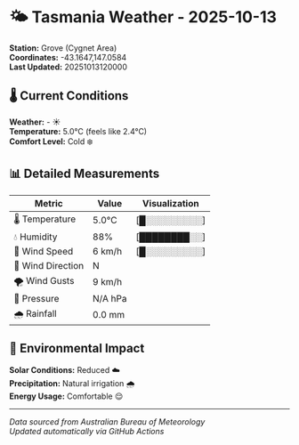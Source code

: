 # 🌤️ Tasmania Weather - 2025-10-13

**Station:** Grove (Cygnet Area)  
**Coordinates:** -43.1647,147.0584  
**Last Updated:** 20251013120000

## 🌡️ Current Conditions

**Weather:** - ☀️  
**Temperature:** 5.0°C (feels like 2.4°C)  
**Comfort Level:** Cold ❄️

## 📊 Detailed Measurements

| Metric | Value | Visualization |
|--------|-------|---------------|
| 🌡️ Temperature | 5.0°C | [█░░░░░░░░░] |
| 💧 Humidity | 88% | [████████░░] |
| 💨 Wind Speed | 6 km/h | [█░░░░░░░░░] |
| 🧭 Wind Direction | N | |
| 🌪️ Wind Gusts | 9 km/h | |
| 🔽 Pressure | N/A hPa | |
| 🌧️ Rainfall | 0.0 mm | |

## 🌱 Environmental Impact

**Solar Conditions:** Reduced ☁️  
**Precipitation:** Natural irrigation 🌧️  
**Energy Usage:** Comfortable 😌

---
*Data sourced from Australian Bureau of Meteorology*  
*Updated automatically via GitHub Actions*
